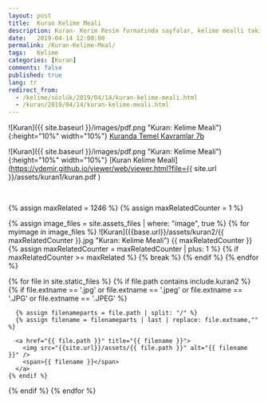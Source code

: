 ```yaml
---
layout: post
title:  Kuran Kelime Meali
description: Kuran- Kerim Resim formatında sayfalar, kelime mealli takip etmesi kolay anlaşılır, faydalı bir kaynak.
date:   2019-04-14 12:00:00
permalink: /Kuran-Kelime-Meal/
tags:   Kelime
categories: [Kuran]
comments: false
published: true
lang: tr
redirect_from:
  - /kelime/sözlük/2019/04/14/kuran-kelime-meali.html
  - /kuran/2019/04/14/kuran-kelime-meali.html
---
```







![Kuran]({{ site.baseurl }}/images/pdf.png  "Kuran: Kelime Meali"){:height="10%" width="10%"}
[Kuranda Temel Kavramlar 7b](https://vdemir.github.io/viewer/web/viewer.html?file=https://vdemir.github.io/assets/kuran1/Kuranda_Temel_Kavramlar_7b.pdf )
<br>

![Kuran]({{ site.baseurl }}/images/pdf.png  "Kuran: Kelime Meali"){:height="10%" width="10%"}
[Kuran Kelime Meali](https://vdemir.github.io/viewer/web/viewer.html?file={{ site.url }}/assets/kuran1/kuran.pdf )



<br>


{% assign maxRelated = 1246 %}
{% assign maxRelatedCounter = 1 %}


{% assign image_files = site.assets_files | where: "image", true %}
{% for myimage in image_files %}
![Kuran]({{base.url}}/assets/kuran2/{{ maxRelatedCounter }}.jpg  "Kuran: Kelime Meali")
  {{ maxRelatedCounter }}
{% assign maxRelatedCounter = maxRelatedCounter | plus: 1 %}
      {% if maxRelatedCounter >= maxRelated %}
        {% break %}
      {% endif %}
{% endfor %}


<div class="image-gallery">
{% for file in site.static_files %}
  {% if file.path contains include.kuran2 %}
    {% if file.extname == '.jpg' or 
      file.extname == '.jpeg' or 
      file.extname == '.JPG' or 
      file.extname == '.JPEG' %}

      {% assign filenameparts = file.path | split: "/" %}
      {% assign filename = filenameparts | last | replace: file.extname,"" %}

      <a href="{{ file.path }}" title="{{ filename }}">
        <img src="{{site.url}}/assets/{{ file.path }}" alt="{{ filename }}" />
        <span>{{ filename }}</span>
      </a>
    {% endif %}
  {% endif %}
{% endfor %}
</div>


